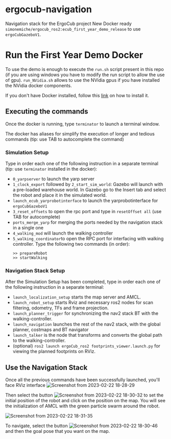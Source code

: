 # ergocub-navigation
Navigation stack for the ErgoCub project
New Docker ready `simonemiche/ergocub_ros2:ecub_first_year_demo_release` to use `ergoCubGazeboV1`.

# Run the First Year Demo Docker
To use the demo is enough to execute the `run.sh` script present in this repo (if you are using windows you have to modify the run script to allow the use of gpu).
`run_NVidia.sh` allows to use the NVidia gpus if you have installed the NVidia docker components.

If you don't have Docker installed, follow this [link](https://docs.docker.com/get-docker/) on how to install it.

## Executing the commands
Once the docker is running, type `terminator` to launch a terminal window.

The docker has aliases for simplify the execution of longer and tedious commands (tip: use TAB to autocomplete the command)

### Simulation Setup
Type in order each one of the following instruction in a separate terminal (tip: use `terminator` installed in the docker):
* `0_yarpserver` to launch the yarp server
* `1_clock_export` followed by `2_start_sim_world`: Gazebo will launch with a pre-loaded warehouse world. In Gazebo go to the Insert tab and select the robot and place it in the simulated world.
* `launch_ecub_yarprobotinterface` to launch the yarprobotinterface for `ergoCubGazeboV1`
* `3_reset_offsets` to open the rpc port and type in `resetOffset all` (use TAB for autocomplete)
* `ports_merge_yarp` for merging the ports needed by the navigation stack in a single one
* `4_walking_mod` will launch the walking controller
* `5_walking_coordinator`to open the RPC port for interfacing with walking controller. Type the following two commands (in order):
  ```
  >> prepareRobot
  >> startWalking
  ```
### Navigation Stack Setup
After the Simulation Setup has been completed, type in order each one of the following instruction in a separate terminal:

* `launch_localization_setup` starts the map server and AMCL.
* `launch_robot_setup` starts Rviz and necessary ros2 nodes for scan filtering, odometry, TFs and frame projection.
* `launch_planner_trigger` for synchronizing the nav2 stack BT with the walking-controller.
* `launch_navigation` launches the rest of the nav2 stack, with the global planner, costmaps and BT navigator
* `launch_talker` is the node that transforms and converts the global path to the walking-controller.
* (optional) `ros2 launch ergoCub_ros2 footprints_viewer.launch.py` for viewing the planned footprints on RViz.

## Use the Navigation Stack
Once all the previous commands have been successfully launched, you'll face RViz interface
![Screenshot from 2023-02-22 18-28-29](https://user-images.githubusercontent.com/86918431/220708393-9714f04c-4bd0-4ab9-9bc1-f3fd8ffade80.png)

Then select the button ![Screenshot from 2023-02-22 18-30-32](https://user-images.githubusercontent.com/86918431/220708895-2224bb3b-e04e-4700-887b-adee79572faf.png) to set the initial position of the robot and click on the position on the map.
You will see the initialization of AMCL with the green particle swarm around the robot.

![Screenshot from 2023-02-22 18-31-35](https://user-images.githubusercontent.com/86918431/220709132-d0c03cce-b0ac-4066-9a85-fc9dd37b1a3c.png)

To navigate, select the button ![Screenshot from 2023-02-22 18-30-46](https://user-images.githubusercontent.com/86918431/220709487-d8178780-fb66-452f-902f-f8850e2dfddb.png) and then the goal pose that you want on the map.

